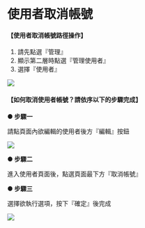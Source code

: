 # 使用者取消帳號


#### 【使用者取消帳號路徑操作】  

1. 請先點選『管理』
2. 顯示第二層時點選『管理使用者』
3. 選擇『使用者』

![](/_image/manage/user.png)


#### 【如何取消使用者帳號？請依序以下的步驟完成】  

**● 步驟一**  

請點頁面內欲編輯的使用者後方『編輯』按鈕

![](/_image/manage/user-edit.png)


**● 步驟二**  

進入使用者頁面後，點選頁面最下方『取消帳號』

**● 步驟三**  

選擇欲執行選項，按下『確定』後完成

![](/_image/manage/user-disable.png)
